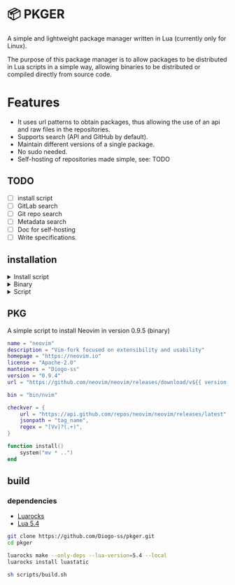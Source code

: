 # 📦 PKGER

A simple and lightweight package manager written in Lua (currently only for Linux).

The purpose of this package manager is to allow packages to be distributed in Lua scripts in a simple way, allowing binaries to be distributed or compiled directly from source code.

# Features

- It uses url patterns to obtain packages, thus allowing the use of an api and raw files in the repositories.
- Supports search (API and GitHub by default).
- Maintain different versions of a single package.
- No sudo needed.
- Self-hosting of repositories made simple, see: TODO

## TODO

- [ ] install script
- [ ] GitLab search
- [ ] Git repo search
- [ ] Metadata search
- [ ] Doc for self-hosting
- [ ] Write specifications.

## installation

<details> <summary>Install script</summary>
  
```sh
TODO
```

</details>

<details> <summary>Binary</summary>
  
Download the latest version at: [latest](https://github.com/Diogo-ss/pkger/releases/latest)

</details>

<details> <summary>Script</summary>
You can use the package manager without compiling.

### dependencies

- [Luarocks](https://github.com/luarocks/luarocks/wiki/Download)
- [Lua 5.4](https://www.lua.org/download.html)

```sh
git clone https://github.com/Diogo-ss/pkger.git
cd pkger

luarocks make --only-deps --lua-version=5.4 --local

lua src/main.lua --help
```

</details>

## PKG

A simple script to install Neovim in version 0.9.5 (binary)

```lua
name = "neovim"
description = "Vim-fork focused on extensibility and usability"
homepage = "https://neovim.io"
license = "Apache-2.0"
manteiners = "Diogo-ss"
version = "0.9.4"
url = "https://github.com/neovim/neovim/releases/download/v${{ version }}/nvim-linux64.tar.gz"

bin = "bin/nvim"

checkver = {
	url = "https://api.github.com/repos/neovim/neovim/releases/latest",
	jsonpath = "tag_name",
	regex = "[Vv]?(.+)",
}

function install()
	system("mv * ..")
end
```


## build

### dependencies

- [Luarocks](https://github.com/luarocks/luarocks/wiki/Download)
- [Lua 5.4](https://www.lua.org/download.html)

```sh
git clone https://github.com/Diogo-ss/pkger.git
cd pkger

luarocks make --only-deps --lua-version=5.4 --local
luarocks install luastatic

sh scripts/build.sh
```
